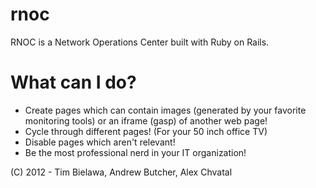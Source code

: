 rnoc
====

RNOC is a Network Operations Center built with Ruby on Rails.

What can I do?
==============
* Create pages which can contain images (generated by your favorite monitoring tools) or an iframe (gasp) of another web page!
* Cycle through different pages! (For your 50 inch office TV)
* Disable pages which aren't relevant!
* Be the most professional nerd in your IT organization!

(C) 2012 - Tim Bielawa, Andrew Butcher, Alex Chvatal
